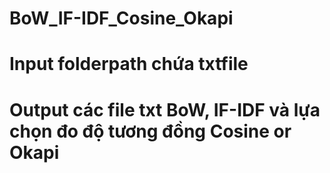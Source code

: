 # BoW_IF-IDF_Cosine_Okapi
# Input folderpath chứa txtfile
# Output các file txt BoW, IF-IDF và lựa chọn đo độ tương đồng Cosine or Okapi

